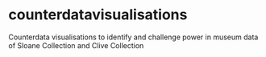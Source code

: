 # counterdatavisualisations
Counterdata visualisations to identify and challenge power in museum data of Sloane Collection and Clive Collection
